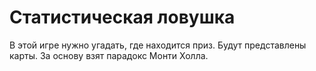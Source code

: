# Статистическая ловушка

В этой игре нужно угадать, где находится приз. Будут представлены карты. За основу взят парадокс Монти Холла.
